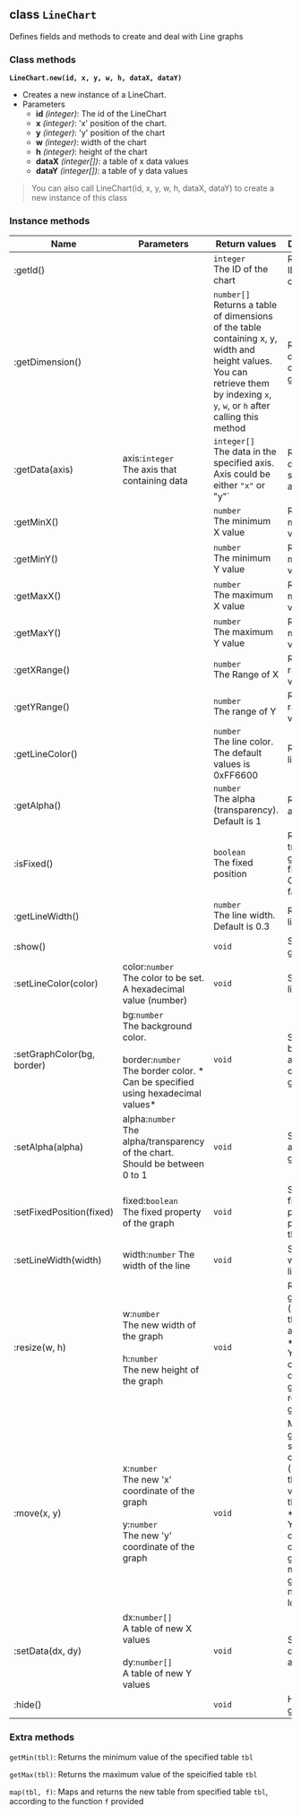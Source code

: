 ## class `LineChart`
Defines fields and methods to create and deal with Line graphs 

### Class methods

**`LineChart.new(id, x, y, w, h, dataX, dataY)`**
 - Creates a new instance of a LineChart.
 - Parameters
   - **id** *(integer)*: The id of the LineChart
   - **x** *(integer)*:  'x' position of the chart. 
   - **y** *(integer)*:  'y' position of the chart
   - **w** *(integer)*:  width of the chart
   - **h** *(integer)*: height of the chart
   - **dataX** *(integer[])*: a table of x data values
   - **dataY** *(integer[])*: a table of y data values
  
> You can also call LineChart(id, x, y, w, h, dataX, dataY) to create a new instance of this class

### Instance methods

| Name | Parameters | Return values | Description |
| --- | --- | --- | --- |
| :getId() | | `integer`<br>The ID of the chart | Returns the ID of the chart |
| :getDimension() | |`number[]`<br>Returns a table of dimensions of the table containing x, y, width and height values. You can retrieve them by indexing `x`, `y`, `w`, or `h` after calling this method | Returns the dimenstions of the graph |
| :getData(axis) | axis:`integer`<br>The axis that containing data | `integer[]`<br> The data in the specified axis. Axis could be either `"x"` or "y"` | Returns the data in the specified axis |
| :getMinX() | | `number`<br>The minimum X value | Returns the minimum X value |
| :getMinY() | | `number`<br>The minimum Y value | Returns the minimum Y value |
| :getMaxX() | | `number`<br>The maximum X value | Returns the maximum X value |
| :getMaxY() | | `number`<br>The maximum Y value | Returns the maximum Y value |
| :getXRange() | | `number`<br>The Range of X | Returns the range of X values |
| :getYRange() | | `number`<br>The range of Y | Returns the range of Y values |
| :getLineColor() | | `number`<br>The line color. The default values is 0xFF6600 | Returns the line color  |
| :getAlpha() | | `number`<br>The alpha (transparency). Default is 1 | Returns the alpha |
| :isFixed() | | `boolean`<br>The fixed position | Returns true if graph is fixed. Otherwise false |
| :getLineWidth() | | `number`<br>The line width. Default is 0.3 | Returns the line width |
| :show() | | `void` | Shows the graph |
| :setLineColor(color) | color:`number`<br>The color to be set. A hexadecimal value (number) | `void` | Sets the line color |
| :setGraphColor(bg, border) | bg:`number`<br>The background color.<br><br>border:`number`<br>The border color. * Can be specified using hexadecimal values* | `void` |Sets the background and border color of the graph |
| :setAlpha(alpha) | alpha:`number`<br>The alpha/transparency of the chart. Should be between 0 to 1 | `void`| Sets the alpha of the graph |
| :setFixedPosition(fixed) | fixed:`boolean`<br>The  fixed property of the graph | `void` | Sets the fixed position property of the graph |
| :setLineWidth(width) | width:`number` The width of the line | `void` | Sets the widht of the line |
| :resize(w, h) | w:`number`<br>The new width of the graph<br><br>h:`number`<br> The new height of the graph | `void` | Resizes the graph (changes the width and height). <br>**NOTE: You have to call :show() on the graph to resize the graph |
| :move(x, y) | x:`number`<br> The new 'x' coordinate of the graph<br><br>y:`number`<br>The new 'y' coordinate of the graph | `void` | Moves the graph to the specified coordinates (changes the x and y values of the graph) <br>**NOTE: You have to call :show() on the graph to move the graph to the new location |
| :setData(dx, dy) | dx:`number[]`<br>A table of new X values<br><br>dy:`number[]`<br>A table of new Y values | `void` | Sets new data to x and y axes |
| :hide() | | `void` | Hides the graph |

### Extra methods

`getMin(tbl)`: Returns the minimum value of the specified table `tbl`

`getMax(tbl)`: Returns the maximum value of the speicified table `tbl`

`map(tbl, f)`: Maps and returns the new table from specified table `tbl`, according to the function `f` provided
